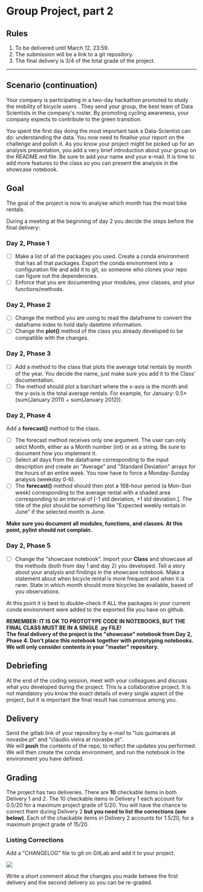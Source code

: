 # Group Project, part 2

## Rules
1. To be delivered until March 12, 23:59.
1. The submission will be a link to a git repository.
1. The final delivery is 3/4 of the total grade of the project.

---
## Scenario (continuation)

Your company is participating in a two-day hackathon promoted to study the mobility of bicycle users . They send your group, the best team of Data Scientists in the company's roster. By promoting cycling awareness, your company expects to contribute to the green transition.

You spent the first day doing the most important task a Data-Scientist can do: understanding the data. You now need to finalise your report on the challenge and polish it. As you know your project might be picked up for an analysis presentation, you add a very brief introduction about your group on the README.md file. Be sure to add your name and your e-mail. It is time to add more features to the class so you can present the analysis in the showcase notebook.

## Goal

The goal of the project is now to analyse which month has the most bike rentals.

During a meeting at the beginning of day 2 you decide the steps before the final delivery:

### Day 2, Phase 1

- [ ] Make a list of all the packages you used. Create a conda environment that has all that packages. Export the conda environment into a configuration file and add it to git, so someone who clones your repo can figure out the dependencies.
- [ ] Enforce that you are documenting your modules, your classes, and your functions/methods.

### Day 2, Phase 2

- [ ] Change the method you are using to read the dataframe to convert the dataframe index to hold daily datetime information.
- [ ] Change the __plot()__ method of the class you already developed to be compatible with the changes.

### Day 2, Phase 3

- [ ] Add a method to the class that plots the average total rentals by month of the year. You decide the name, just make sure you add it to the Class' documentation.
- [ ] The method should plot a barchart where the x-axis is the month and the y-axis is the total average rentals. For example, for January: 0.5*(sum(January 2011) + sum(January 2012)). 

### Day 2, Phase 4

Add a __forecast()__ method to the class.

- [ ] The forecast method receives only one argument. The user can only selct Month, either as a Month number (int) or as a string. Be sure to document how you implement it.
- [ ] Select all days from the dataframe corresponding to the input description and create an "Average" and "Standard Deviation" arrays for the hours of an entire week. You now have to force a Monday-Sunday analysis (weekday 0-6).
- [ ] The __forecast()__ method should then plot a 168-hour period (a Mon-Sun week) corresponding to the average rental with a shaded area corresponding to an interval of [-1 std deviation, +1 std deviation.]. The title of the plot should be something like "Expected weekly rentals in June" if the selected month is June.

<div class="alert alert-warning">
    <b> Make sure you document all modules, functions, and classes. At this point, pylint should not complain. </b>
</div>

### Day 2, Phase 5

- [ ] Change the "showcase notebook". Import your __Class__ and showcase all the methods (both from day 1 and day 2) you developed. Tell a story about your analysis and findings in the showcase notebook. Make a statement about when bicycle rental is more frequent and when it is rarer. State in which month should more bicycles be available, based of you observations.

At this point it is best to double-check if ALL the packages in your current conda environment were added to the exported file you have on github.

<div class="alert alert-danger">
    <b> REMEMBER: IT IS OK TO PROTOTYPE CODE IN NOTEBOOKS, BUT THE FINAL CLASS MUST BE IN A SINGLE .py FILE! </b>
    <br>
    <b> The final delivery of the project is the "showcase" notebook from Day 2, Phase 4. Don't place this notebook together with prototyping notebooks.</b>
    <br>
    <b> We will only consider contents in your "master" repository.</b>
</div>

## Debriefing

At the end of the coding session, meet with your colleagues and discuss what you developed during the project. This is a collaborative project. It is not mandatory you know the exact details of every single aspect of the project, but it is important the final result has consensus among you.

## Delivery

Send the gitlab link of your repository by e-mail to "luis.guimarais at novasbe.pt" and "claudio.vieira at novasbe.pt".  
We will __push__ the contents of the repo, to reflect the updates you performed.
We will then create the conda environment, and run the notebook in the environment you have defined.

## Grading

The project has two deliveries. There are __10__ checkable items in both Delivery 1 and 2. The 10 checkable items in Delivery 1 each account for 0.5/20 for a maximum project grade of 5/20. You will have the chance to correct them during Delivery 2 __but you need to list the corrections (see below)__. Each of the chackable items in Delivery 2 accounts for 1.5/20, for a maximum project grade of 15/20.

### Listing Corrections

Add a "CHANGELOG" file to git on GitLab and add it to your project.

<img src="../Figures/changelog.png">

Write a short comment about the changes you made betwee the first delivery and the second delivery so you can be re-graded.  
